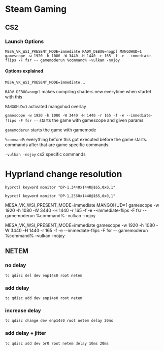 # Steam Gaming

## CS2

### Launch Options

```shell
MESA_VK_WSI_PRESENT_MODE=immediate RADV_DEBUG=nogpl MANGOHUD=1 gamescope -w 1920 -h 1080 -W 3440 -H 1440 -r 165 -f -e --immediate-flips -F fsr -- gamemoderun %command% -vulkan -nojoy
```

#### Options explained

`MESA_VK_WSI_PRESENT_MODE=immediate`    ...

`RADV_DEBUG=nogpl`    makes compiling shaders new everytime when startet with this

`MANGOHUD=1`    activated mangohud overlay

`gamescope -w 1920 -h 1080 -W 3440 -H 1440 -r 165 -f -e --immediate-flips -F fsr --`   starts the game with gamescope and given params

`gamemoderun`   starts the game with gamemode

`%command%`   everything before this got executed before the game starts. commands after that are game specific commands

`-vulkan -nojoy`    cs2 specific commands


# Hyprland change resolution

```shell
hyprctl keyword monitor "DP-1,3440x1440@165,0x0,1"
``````

```shell
hyprctl keyword monitor "DP-1,2560x1440@165,0x0,1"
```



MESA_VK_WSI_PRESENT_MODE=immediate MANGOHUD=1 gamescope -w 1920 -h 1080 -W 3440 -H 1440 -r 165 -f -e --immediate-flips -F fsr -- gamemoderun %command% -vulkan -nojoy

MESA_VK_WSI_PRESENT_MODE=immediate gamescope -w 1920 -h 1080 -W 3440 -H 1440 -r 165 -f -e --immediate-flips -F fsr -- gamemoderun %command% -vulkan -nojoy

## NETEM

### no delay
```shell
tc qdisc del dev enp14s0 root netem
```

### add delay
```shell
tc qdisc add dev enp14s0 root netem
```

### increase delay
```shell
tc qdisc change dev enp14s0 root netem delay 20ms
```

### add delay + jitter
```shell
tc qdisc add dev br0 root netem delay 10ms 20ms
```
